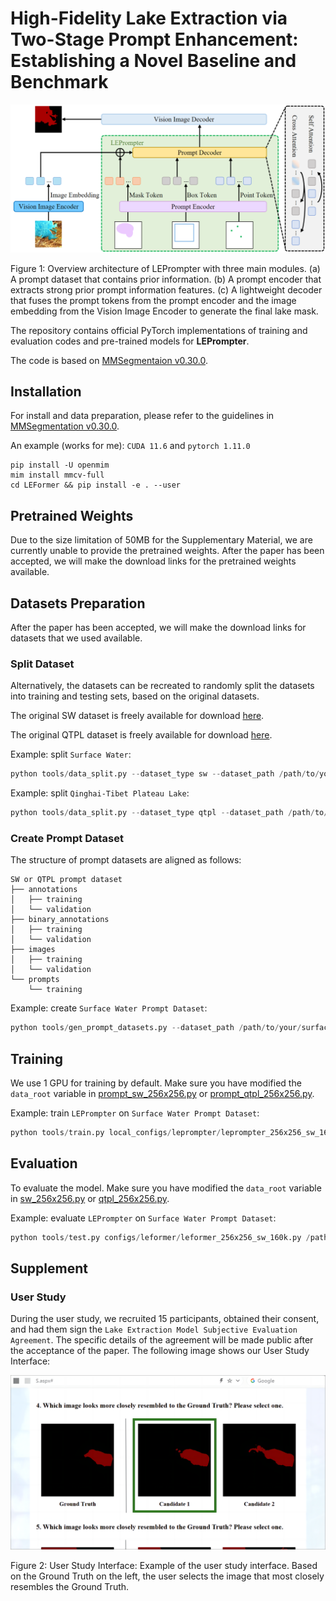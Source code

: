 # High-Fidelity Lake Extraction via Two-Stage Prompt Enhancement: Establishing a Novel Baseline and Benchmark

<p align="center">
    <img src="./resources/overall_architecture_diagram.png">
</p>

Figure 1: Overview architecture of LEPrompter with three main modules. (a) A prompt dataset that contains prior information. (b) A prompt encoder that extracts strong prior prompt information features. (c) A lightweight decoder that fuses the prompt tokens from the prompt encoder and the image embedding from the Vision Image Encoder to generate the final lake mask.

The repository contains official PyTorch implementations of training and evaluation codes and pre-trained models for **LEPrompter**.

The code is based on [MMSegmentaion v0.30.0](https://github.com/open-mmlab/MMSegmentation/tree/v0.30.0).

## Installation

For install and data preparation, please refer to the guidelines in [MMSegmentation v0.30.0](https://github.com/open-mmlab/mmsegmentation/tree/v0.30.0).

An example (works for me): ```CUDA 11.6``` and  ```pytorch 1.11.0``` 

```
pip install -U openmim
mim install mmcv-full
cd LEFormer && pip install -e . --user
```

## Pretrained Weights
Due to the size limitation of 50MB for the Supplementary Material, we are currently unable to provide the pretrained weights. After the paper has been accepted, we will make the download links for the pretrained weights available.


## Datasets Preparation

After the paper has been accepted, we will make the download links for datasets that we used available.

### Split Dataset
Alternatively, the datasets can be recreated to randomly split the datasets into training and testing sets, based on the original datasets.  

The original SW dataset is freely available for download [here](https://aistudio.baidu.com/aistudio/datasetdetail/75148).

The original QTPL dataset is freely available for download [here](http://www.ncdc.ac.cn/portal/metadata/b4d9fb27-ec93-433d-893a-2689379a3fc0).

Example: split ```Surface Water```:
```python
python tools/data_split.py --dataset_type sw --dataset_path /path/to/your/surface_water/train_data --save_path /path/to/save/dataset
```

Example: split ```Qinghai-Tibet Plateau Lake```:
```python
python tools/data_split.py --dataset_type qtpl --dataset_path /path/to/your/LakeWater --save_path /path/to/save/dataset
```
### Create Prompt Dataset

The structure of prompt datasets are aligned as follows:
```
SW or QTPL prompt dataset
├── annotations
│   ├── training 
│   └── validation 
├── binary_annotations
│   ├── training 
│   └── validation 
├── images  
│   ├── training 
│   └── validation 
└── prompts  
    └── training  
```

Example: create ```Surface Water Prompt Dataset```:
```python
python tools/gen_prompt_datasets.py --dataset_path /path/to/your/surface_water/
```

## Training

We use 1 GPU for training by default. Make sure you have modified the `data_root` variable in [prompt_sw_256x256.py](local_configs/_base_/datasets/prompt_sw_256x256.py) or [prompt_qtpl_256x256.py](local_configs/_base_/datasets/prompt_qtpl_256x256.py).    

Example: train ```LEPrompter``` on ```Surface Water Prompt Dataset```:

```python
python tools/train.py local_configs/leprompter/leprompter_256x256_sw_160k.py
```

## Evaluation
To evaluate the model. Make sure you have modified the `data_root` variable in [sw_256x256.py](configs/_base_/datasets/sw_256x256.py) or [qtpl_256x256.py](configs/_base_/datasets/qtpl_256x256.py).  

Example: evaluate ```LEPrompter``` on ```Surface Water Prompt Dataset```:

```python
python tools/test.py configs/leformer/leformer_256x256_sw_160k.py /path/to/your/pretrained_model --eval mIoU mFscore
```
## Supplement 
### User Study
During the user study, we recruited 15 participants, obtained their consent, and had them sign the ```Lake Extraction Model Subjective Evaluation Agreement```. The specific details of the agreement will be made public after the acceptance of the paper. The following image shows our User Study Interface:

<p align="center">
    <img src="./resources/user_study_interface.png">
</p>

Figure 2: User Study Interface: Example of the user study interface. Based on the Ground Truth on the left, the user selects the image that most closely resembles the Ground Truth.